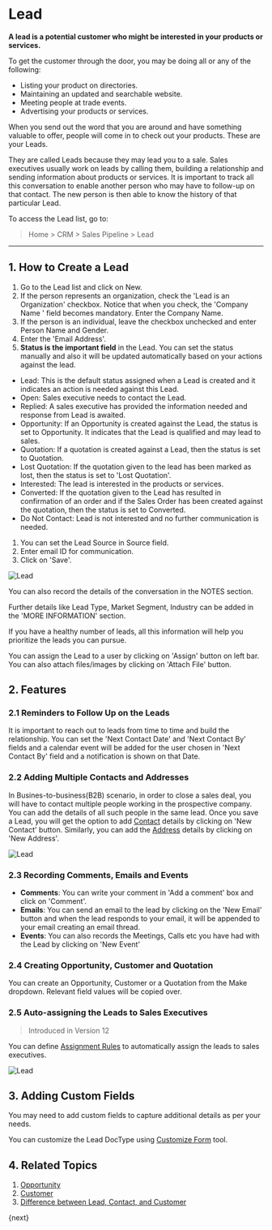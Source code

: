 <!-- add-breadcrumbs -->
# Lead

**A lead is a potential customer who might be interested in your products or services.**

To get the customer through the door, you may be doing all or any of the
following:

  * Listing your product on directories.
  * Maintaining an updated and searchable website.
  * Meeting people at trade events.
  * Advertising your products or services.

When you send out the word that you are around and have something valuable to
offer, people will come in to check out your products. These are your Leads.

They are called Leads because they may lead you to a sale. Sales executives
usually work on leads by calling them, building a relationship and sending
information about products or services. It is important to track all
this conversation to enable another person who may have to follow-up on that
contact. The new person is then able to know the history of that particular
Lead.

To access the Lead list, go to:
> Home > CRM > Sales Pipeline > Lead

---
## 1. How to Create a Lead

1. Go to the Lead list and click on New.
1. If the person represents an organization, check the 'Lead is an Organization' checkbox. Notice that when you check, the 'Company Name
' field becomes mandatory. Enter the Company Name.
1. If the person is an individual, leave the checkbox unchecked and enter Person Name and Gender.
1. Enter the 'Email Address'.
1. **Status is the important field** in the Lead. You can set the status manually and also it will be updated automatically based on your actions against the lead.
 * Lead: This is the default status assigned when a Lead is created and it indicates an action is needed against this Lead.
 * Open: Sales executive needs to contact the Lead.
 * Replied: A sales executive has provided the information needed and response from Lead is awaited.
 * Opportunity: If an Opportunity is created against the Lead, the status is set to Opportunity. It indicates that the Lead is qualified and may lead to sales.
 * Quotation: If a quotation is created against a Lead, then the status is set to Quotation.
 * Lost Quotation: If the quotation given to the lead has been marked as lost, then the status is set to 'Lost Quotation'.
 * Interested: The lead is interested in the products or services.
 * Converted: If the quotation given to the Lead has resulted in confirmation of an order and if the Sales Order has been created against the quotation, then the status is set to Converted.
 * Do Not Contact: Lead is not interested and no further communication is needed.
1. You can set the Lead Source in Source field.
1. Enter email ID for communication.
1. Click on 'Save'.

<img class="screenshot" alt="Lead" src="{{docs_base_url}}/assets/img/crm/lead.png">

You can also record the details of the conversation in the NOTES section.

Further details like Lead Type, Market Segment, Industry can be added in the 'MORE INFORMATION' section.

If you have a healthy number of leads, all this information will help you prioritize
the leads you can pursue.


You can assign the Lead to a user by clicking on 'Assign' button on left bar. You can also attach files/images by clicking on 'Attach File' button.

## 2. Features

### 2.1 Reminders to Follow Up on the Leads

It is important to reach out to leads from time to time and build the relationship. You can set the 'Next Contact Date' and 'Next Contact By' fields and a calendar event will be added for the user chosen in 'Next Contact By' field and a notification is shown on that Date.

### 2.2 Adding Multiple Contacts and Addresses

In Busines-to-business(B2B) scenario, in order to close a sales deal, you will have to contact multiple people working in the prospective company.
You can add the details of all such people in the same lead. Once you save a Lead, you will get the option to add [Contact](/docs/user/manual/en/CRM/contact) details by clicking on 'New Contact' button. Similarly, you can add the [Address](/docs/user/manual/en/CRM/address) details by clicking on 'New Address'.

<img class="screenshot" alt="Lead" src="{{docs_base_url}}/assets/img/crm/multiple_address_contacts_in_lead.png">

### 2.3 Recording Comments, Emails and Events

* **Comments**: You can write your comment in 'Add a comment' box and click on 'Comment'.
* **Emails**: You can send an email to the lead by clicking on the 'New Email' button and when the lead responds to your email, it will be appended to your email creating an email thread.
* **Events**: You can also records the Meetings, Calls etc you have had with the Lead by clicking on 'New Event'

### 2.4 Creating Opportunity, Customer and Quotation

You can create an Opportunity, Customer or a Quotation from the Make dropdown. Relevant field values will be copied over.


### 2.5 Auto-assigning the Leads to Sales Executives
>Introduced in Version 12

You can define [Assignment Rules](/docs/user/manual/en/automation/assignment-rule) to automatically assign the leads to sales executives.

<img class="screenshot" alt="Lead" src="{{docs_base_url}}/assets/img/crm/lead_assignment_rule.png">

## 3. Adding Custom Fields

You may need to add custom fields to capture additional details as per your needs.

You can customize the Lead DocType using [Customize Form](/docs/user/manual/en/customize-erpnext/custom-field) tool.

## 4. Related Topics
1. [Opportunity](/docs/user/manual/en/CRM/opportunity)
1. [Customer](/docs/user/manual/en/CRM/customer)
1. [Difference between Lead, Contact, and Customer](/docs/user/manual/en/CRM/articles/difference_between_lead_contact_and_customer)

{next}
